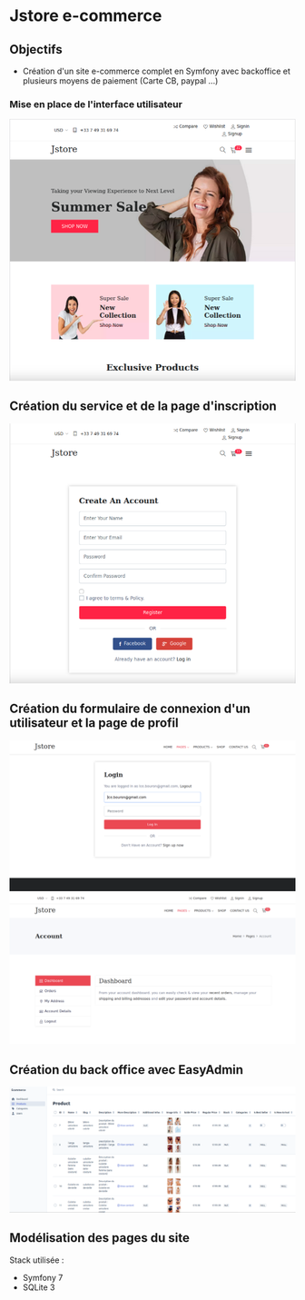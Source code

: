 
# Jstore e-commerce

## Objectifs

- Création d'un site e-commerce complet en Symfony avec backoffice et plusieurs moyens de paiement (Carte CB, paypal ...)

### Mise en place de l'interface utilisateur 


![Image Alt text](public/github/homepage.png)


##  Création du service et de la page d'inscription 

![Image Alt text](public/github/signup.png)


##  Création du formulaire de connexion d'un utilisateur et la page de profil 

![Image Alt text](public/github/signin.png)
![Image Alt text](public/github/account.png)

##  Création du back office avec EasyAdmin 

![Image Alt text](public/github/admin_product.png)

##  Modélisation des pages du site


Stack utilisée :
* Symfony 7
* SQLite 3



